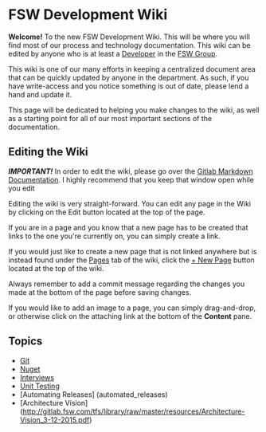 # FSW Development Wiki
**Welcome!** To the new FSW Development Wiki.  This will be where you will find
most of our process and technology documentation.  This wiki can be edited by
anyone who is at least a [Developer](http://gitlab.fsw.com/help/permissions/permissions)
in the [FSW Group](http://gitlab.fsw.com/groups/tfs/members).

This wiki is one of our many efforts in keeping a centralized document area that
can be quickly updated by anyone in the department.  As such, if you have write-access
and you notice something is out of date, please lend a hand and update it.

This page will be dedicated to helping you make changes to the wiki, as well as
a starting point for all of our most important sections of the documentation.

## Editing the Wiki
**_IMPORTANT!_** In order to edit the wiki, please go over the
[Gitlab Markdown Documentation](http://gitlab.fsw.com/help/markdown/markdown).
I highly recommend that you keep that window open while you edit

Editing the wiki is very straight-forward.  You can edit any page in the Wiki by
clicking on the Edit button located at the top of the page.

If you are in a page and you know that a new page has to be created that links to
the one you're currently on, you can simply create a link.

If you would just like to create a new page that is not linked anywhere but is instead
found under the [Pages](http://gitlab.fsw.com/tfs/library/wikis/pages) tab of the
wiki, click the [+ New Page](http://gitlab.fsw.com/tfs/library/wikis/home#modal-new-wiki)
button located at the top of the wiki.

Always remember to add a commit message regarding the changes you made at the bottom of the page before saving changes.

If you would like to add an image to a page, you can simply drag-and-drop, or otherwise
click on the attaching link at the bottom of the **Content** pane.

## Topics
+ [Git](Git)
+ [Nuget](Nuget/SetupVS)
+ [Interviews](interview-questions)
+ [Unit Testing](Testing/UnitTesting)
+ [Automating Releases] (automated_releases)
+ [Architecture Vision] (http://gitlab.fsw.com/tfs/library/raw/master/resources/Architecture-Vision_3-12-2015.pdf)
